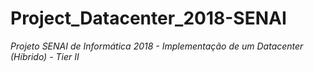 # Project_Datacenter_2018-SENAI
*Projeto SENAI de Informática 2018 - Implementação de um Datacenter (Híbrido) - Tier II*
